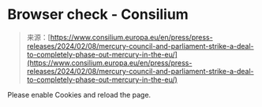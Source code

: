 <!--yml
category: 未分类
date: 2024-05-27 14:58:35
-->

# Browser check - Consilium

> 来源：[https://www.consilium.europa.eu/en/press/press-releases/2024/02/08/mercury-council-and-parliament-strike-a-deal-to-completely-phase-out-mercury-in-the-eu/](https://www.consilium.europa.eu/en/press/press-releases/2024/02/08/mercury-council-and-parliament-strike-a-deal-to-completely-phase-out-mercury-in-the-eu/)

Please enable Cookies and reload the page.